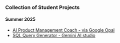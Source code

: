 ### Collection of Student Projects 

#### Summer 2025
* [AI Product Management Coach - via Google Opal](https://opal.withgoogle.com/?flow=drive:/1-wz4RT2DIayawQ0WqUvq84feAXAooWgH&mode=app&shared=true)
* [SQL Query Generator - Gemini AI studio](https://aistudio.google.com/app/prompts?state=%7B%22ids%22:%5B%221tm_rNiRLtwdjdVyoo7UtPWFVbvtv362W%22%5D,%22action%22:%22open%22,%22userId%22:%22116189102117877696632%22,%22resourceKeys%22:%7B%7D%7D&usp=sharing)
